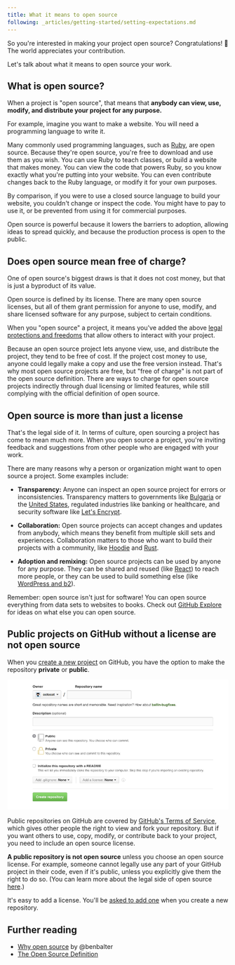 ```yaml
---
title: What it means to open source
following: _articles/getting-started/setting-expectations.md
---
```


So you're interested in making your project open source? Congratulations! 🎉 The world appreciates your contribution.

Let's talk about what it means to open source your work.

## What is open source?

When a project is "open source", that means that **anybody can view, use, modify, and distribute your project for any purpose.**

For example, imagine you want to make a website. You will need a programming language to write it.

Many commonly used programming languages, such as [Ruby](https://github.com/ruby/ruby), are open source. Because they're open source, you're free to download and use them as you wish. You can use Ruby to teach classes, or build a website that makes money. You can view the code that powers Ruby, so you know exactly what you're putting into your website. You can even contribute changes back to the Ruby language, or modify it for your own purposes.

By comparison, if you were to use a closed source language to build your website, you couldn't change or inspect the code. You might have to pay to use it, or be prevented from using it for commercial purposes.

Open source is powerful because it lowers the barriers to adoption, allowing ideas to spread quickly, and because the production process is open to the public.

## Does open source mean free of charge?

One of open source's biggest draws is that it does not cost money, but that is just a byproduct of its value.

Open source is defined by its license. There are many open source licenses, but all of them grant permission for anyone to use, modify, and share licensed software for any purpose, subject to certain conditions.

When you "open source" a project, it means you've added the above [legal protections and freedoms](https://opensource.org/osd) that allow others to interact with your project.

Because an open source project lets anyone view, use, and distribute the project, they tend to be free of cost. If the project cost money to use, anyone could legally make a copy and use the free version instead. That's why most open source projects are free, but "free of charge" is not part of the open source definition. There are ways to charge for open source projects indirectly through dual licensing or limited features, while still complying with the official definition of open source.

## Open source is more than just a license

That's the legal side of it. In terms of culture, open sourcing a project has come to mean much more. When you open source a project, you're inviting feedback and suggestions from other people who are engaged with your work.

There are many reasons why a person or organization might want to open source a project. Some examples include:

* **Transparency:** Anyone can inspect an open source project for errors or inconsistencies. Transparency matters to governments like [Bulgaria](https://medium.com/@bozhobg/bulgaria-got-a-law-requiring-open-source-98bf626cf70a) or the [United States](https://sourcecode.cio.gov/), regulated industries like banking or healthcare, and security software like [Let's Encrypt](https://github.com/letsencrypt).

* **Collaboration:** Open source projects can accept changes and updates from anybody, which means they benefit from multiple skill sets and experiences. Collaboration matters to those who want to build their projects with a community, like [Hoodie](https://github.com/hoodiehq) and [Rust](https://github.com/rust-lang/rust).

* **Adoption and remixing:** Open source projects can be used by anyone for any purpose. They can be shared and reused (like [React](https://github.com/facebook/react)) to reach more people, or they can be used to build something else (like [WordPress and b2](https://github.com/WordPress/book/blob/master/Content/Part%201/2-b2-cafelog.md)).

Remember: open source isn't just for software! You can open source everything from data sets to websites to books. Check out [GitHub Explore](https://github.com/explore) for ideas on what else you can open source.

## Public projects on GitHub without a license are not open source

When you [create a new project](https://help.github.com/articles/creating-a-new-repository/) on GitHub, you have the option to make the repository **private** or **public**.

![create repository](/assets/images/getting-started/repo-create-name.png)

Public repositories on GitHub are covered by [GitHub's Terms of Service](https://help.github.com/articles/github-terms-of-service/#f-copyright-and-content-ownership), which gives other people the right to view and fork your repository. But if you want others to use, copy, modify, or contribute back to your project, you need to include an open source license.

**A public repository is not open source** unless you choose an open source license. For example, someone cannot legally use any part of your GitHub project in their code, even if it's public, unless you explicitly give them the right to do so. (You can learn more about the legal side of open source [here](../legal/).)

It's easy to add a license. You'll be [asked to add one](https://help.github.com/articles/open-source-licensing/) when you create a new repository.

## Further reading

* [Why open source](http://ben.balter.com/2015/11/23/why-open-source/) by @benbalter
* [The Open Source Definition](https://opensource.org/osd)
